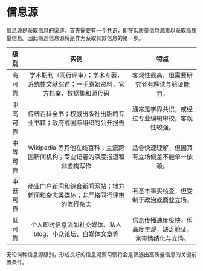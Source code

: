 # 信息源

信息源是获取信息的渠道，首先需要有一个共识，即在低质量信息源难以获取高质量信息。因此筛选信息源将是作为获取有效信息的第一步。

| 级别 | 实例 | 特点 |
|:-:|:-:|:-:|
| 高可靠 | 学术期刊（同行评审）；学术专著，系统性文献综述；一手原始资料，官方档案，数据集和源代码 | 客观性最高，但需要研究者有解读与验证能力。 |
| 中高可靠 | 传统百科全书；权威出版社出版的专业书籍；政府或国际组织的公开报告 | 通常是学界共识，或经过专业编辑审校，客观性较强。 |
| 中等可靠 | Wikipedia 等其他在线百科；主流跨国新闻机构；专业记者的深度报道和非虚构写作 | 适合快速理解，但因其有立场偏差不能单一依赖。 |
| 中低可靠 | 商业门户新闻和综合新闻网站；地方新闻和杂志类媒体；非严格同行评审的流行杂志 | 有基本事实核查，但受制于政治或商业立场。 |
| 低可靠 | 个人即时信息流如社交媒体、私人 blog、小众论坛、自媒体文章等 | 信息传播速度极快，但高度主观，缺乏验证，常带情绪化与立场。 |

无论何种信息源级别，形成良好的信息溯源习惯将会是筛选出高质量信息的关键前置条件。
